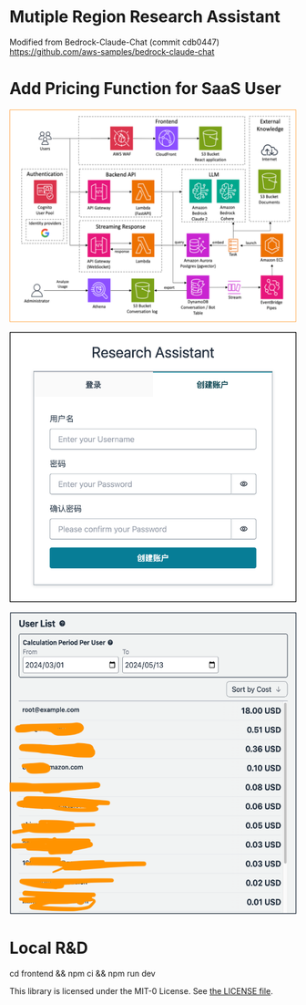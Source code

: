 # Mutiple Region Research Assistant 

Modified from Bedrock-Claude-Chat (commit cdb0447) 
https://github.com/aws-samples/bedrock-claude-chat

# Add Pricing Function for SaaS User
![SA图片](./SA.png)

![登录图片](./Login.png)

![成本拆分图片](./Cost%20Split.png)

# Local R&D

cd frontend && npm ci && npm run dev

This library is licensed under the MIT-0 License. See [the LICENSE file](./LICENSE).
